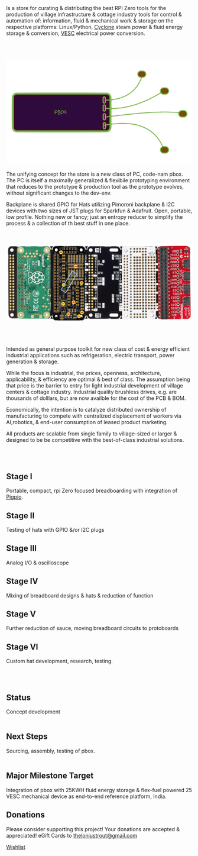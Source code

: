


<br><br>
Is a store for curating & distributing the best RPI Zero tools for the production of village infrastructure & cottage industry tools for  control & automation of: information, fluid & mechanical work & storage on the respective platforms: Linux/Python, [Cyclone](http://cyclone-power.com) steam power & fluid energy storage & conversion, [VESC](http://vesc-project.com) electrical power conversion.

<br><br>

![Alt text](images/pbox.png)

The unifying concept for the store is a new class of PC, code-nam pbox. The PC is itself a maximally generalized & flexibile prototyping environment that reduces to the prototype & production tool as the prototype evolves, without significant changes to the dev-env. 

Backplane is shared GPIO for Hats utilizing Pimoroni backplane & I2C devices with two sizes of JST plugs for Sparkfun & Adafruit. Open, portable, low profile. Nothing new or fancy; just an entropy reducer to simplify the process & a collection of th best stuff in one place. 

<br><br>
![Alt text](images/pbox_populated.png)
<br><br>
<br><br>


Intended as general purpose toolkit for new class of cost & energy efficient industrial applications such as refrigeration, electric transport, power generation & storage.

While the focus is industrial, the prices, openness, architecture, applicability, & efficiency are optimal & best of class. The assumption being that price is the barrier to entry for light industrial development of village centers & cottage industry. Industrial quality brushless drives, e.g. are thousands of dolllars, but are now availble for the cost of the PCB & BOM.

Economically, the intention is to catalyze distributed ownership of manufacturing to compete with centralized displacement of workers via AI,robotics, & end-user consumption of leased product marketing.

All products are scalable from single family to village-sized or larger & designed to be be competitive with the best-of-class industrial solutions.

<br><br>

## Stage I
Portable, compact, rpi Zero focused breadboarding with integration of [Pigpio](http://abyz.me.uk/rpi/pigpio/).
## Stage II
Testing of hats with GPIO &/or I2C plugs
## Stage III
Analog I/O & oscilloscope
## Stage IV
Mixing of breadboard designs & hats & reduction of function
## Stage V
Further reduction of sauce, moving breadboard circuits to protoboards
## Stage VI
Custom hat development, research, testing.

<br><br>

## Status
Concept development
<br><br>

## Next Steps
Sourcing, assembly, testing of pbox.
<br><br>


## Major Milestone Target
Integration of pbox with 25KWH fluid energy storage & flex-fuel powered 25 VESC mechanical device as end-to-end reference platform, India.


## Donations

Please consider supporting this project! Your donations are accepted & appreciated! eGift Cards to theloniustrout@gmail.com

[Wishlist](fuel.pdf)
